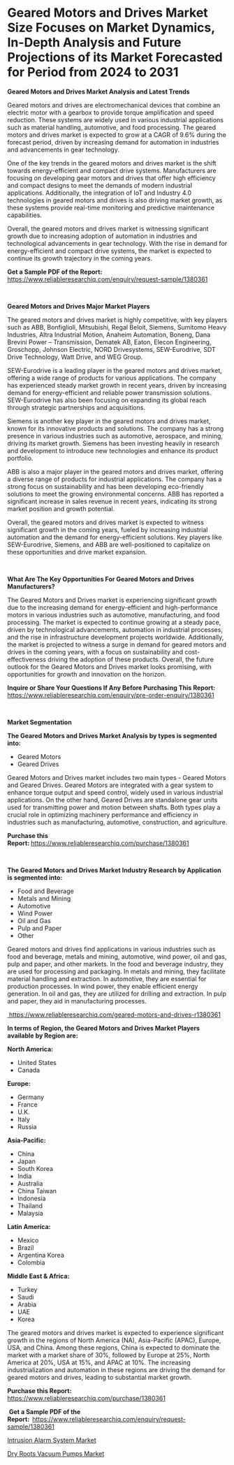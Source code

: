 <p><h1>Geared Motors and Drives Market Size Focuses on Market Dynamics, In-Depth Analysis and Future Projections of its Market Forecasted for Period from 2024 to 2031</h1></p><p><strong>Geared Motors and Drives Market Analysis and Latest Trends</strong></p>
<p><p>Geared motors and drives are electromechanical devices that combine an electric motor with a gearbox to provide torque amplification and speed reduction. These systems are widely used in various industrial applications such as material handling, automotive, and food processing. The geared motors and drives market is expected to grow at a CAGR of 9.6% during the forecast period, driven by increasing demand for automation in industries and advancements in gear technology.</p><p>One of the key trends in the geared motors and drives market is the shift towards energy-efficient and compact drive systems. Manufacturers are focusing on developing gear motors and drives that offer high efficiency and compact designs to meet the demands of modern industrial applications. Additionally, the integration of IoT and Industry 4.0 technologies in geared motors and drives is also driving market growth, as these systems provide real-time monitoring and predictive maintenance capabilities.</p><p>Overall, the geared motors and drives market is witnessing significant growth due to increasing adoption of automation in industries and technological advancements in gear technology. With the rise in demand for energy-efficient and compact drive systems, the market is expected to continue its growth trajectory in the coming years.</p></p>
<p><strong>Get a Sample PDF of the Report:&nbsp;</strong> <a href="https://www.reliableresearchiq.com/enquiry/request-sample/1380361">https://www.reliableresearchiq.com/enquiry/request-sample/1380361</a></p>
<p>&nbsp;</p>
<p><strong>Geared Motors and Drives Major Market Players</strong></p>
<p><p>The geared motors and drives market is highly competitive, with key players such as ABB, Bonfiglioli, Mitsubishi, Regal Beloit, Siemens, Sumitomo Heavy Industries, Altra Industrial Motion, Anaheim Automation, Boneng, Dana Brevini Power – Transmission, Dematek AB, Eaton, Elecon Engineering, Groschopp, Johnson Electric, NORD Drivesystems, SEW-Eurodrive, SDT Drive Technology, Watt Drive, and WEG Group.</p><p>SEW-Eurodrive is a leading player in the geared motors and drives market, offering a wide range of products for various applications. The company has experienced steady market growth in recent years, driven by increasing demand for energy-efficient and reliable power transmission solutions. SEW-Eurodrive has also been focusing on expanding its global reach through strategic partnerships and acquisitions.</p><p>Siemens is another key player in the geared motors and drives market, known for its innovative products and solutions. The company has a strong presence in various industries such as automotive, aerospace, and mining, driving its market growth. Siemens has been investing heavily in research and development to introduce new technologies and enhance its product portfolio.</p><p>ABB is also a major player in the geared motors and drives market, offering a diverse range of products for industrial applications. The company has a strong focus on sustainability and has been developing eco-friendly solutions to meet the growing environmental concerns. ABB has reported a significant increase in sales revenue in recent years, indicating its strong market position and growth potential.</p><p>Overall, the geared motors and drives market is expected to witness significant growth in the coming years, fueled by increasing industrial automation and the demand for energy-efficient solutions. Key players like SEW-Eurodrive, Siemens, and ABB are well-positioned to capitalize on these opportunities and drive market expansion.</p></p>
<p>&nbsp;</p>
<p><strong>What Are The Key Opportunities For Geared Motors and Drives Manufacturers?</strong></p>
<p><p>The Geared Motors and Drives market is experiencing significant growth due to the increasing demand for energy-efficient and high-performance motors in various industries such as automotive, manufacturing, and food processing. The market is expected to continue growing at a steady pace, driven by technological advancements, automation in industrial processes, and the rise in infrastructure development projects worldwide. Additionally, the market is projected to witness a surge in demand for geared motors and drives in the coming years, with a focus on sustainability and cost-effectiveness driving the adoption of these products. Overall, the future outlook for the Geared Motors and Drives market looks promising, with opportunities for growth and innovation on the horizon.</p></p>
<p><strong>Inquire or Share Your Questions If Any Before Purchasing This Report:</strong> <a href="https://www.reliableresearchiq.com/enquiry/pre-order-enquiry/1380361">https://www.reliableresearchiq.com/enquiry/pre-order-enquiry/1380361</a></p>
<p>&nbsp;</p>
<p><strong>Market Segmentation</strong></p>
<p><strong>The Geared Motors and Drives Market Analysis by types is segmented into:</strong></p>
<p><ul><li>Geared Motors</li><li>Geared Drives</li></ul></p>
<p><p>Geared Motors and Drives market includes two main types - Geared Motors and Geared Drives. Geared Motors are integrated with a gear system to enhance torque output and speed control, widely used in various industrial applications. On the other hand, Geared Drives are standalone gear units used for transmitting power and motion between shafts. Both types play a crucial role in optimizing machinery performance and efficiency in industries such as manufacturing, automotive, construction, and agriculture.</p></p>
<p><strong>Purchase this Report:&nbsp;</strong><a href="https://www.reliableresearchiq.com/purchase/1380361">https://www.reliableresearchiq.com/purchase/1380361</a></p>
<p>&nbsp;</p>
<p><strong>The Geared Motors and Drives Market Industry Research by Application is segmented into:</strong></p>
<p><ul><li>Food and Beverage</li><li>Metals and Mining</li><li>Automotive</li><li>Wind Power</li><li>Oil and Gas</li><li>Pulp and Paper</li><li>Other</li></ul></p>
<p><p>Geared motors and drives find applications in various industries such as food and beverage, metals and mining, automotive, wind power, oil and gas, pulp and paper, and other markets. In the food and beverage industry, they are used for processing and packaging. In metals and mining, they facilitate material handling and extraction. In automotive, they are essential for production processes. In wind power, they enable efficient energy generation. In oil and gas, they are utilized for drilling and extraction. In pulp and paper, they aid in manufacturing processes.</p></p>
<p><a href="https://www.reliableresearchiq.com/geared-motors-and-drives-r1380361">&nbsp;https://www.reliableresearchiq.com/geared-motors-and-drives-r1380361</a></p>
<p><strong>In terms of Region, the Geared Motors and Drives Market Players available by Region are:</strong></p>
<p>
    <p> <strong> North America: </strong>
        <ul>
            <li>United States</li>
            <li>Canada</li>
        </ul>
        </p> 
    <p> <strong> Europe: </strong>
        <ul>
            <li>Germany</li>
            <li>France</li>
            <li>U.K.</li>
            <li>Italy</li>
            <li>Russia</li>
        </ul>
        </p> 
    <p> <strong> Asia-Pacific: </strong>
        <ul>
            <li>China</li>
            <li>Japan</li>
            <li>South Korea</li>
            <li>India</li>
            <li>Australia</li>
            <li>China Taiwan</li>
            <li>Indonesia</li>
            <li>Thailand</li>
            <li>Malaysia</li>
        </ul>
        </p> 
    <p> <strong> Latin America: </strong>
        <ul>
            <li>Mexico</li>
            <li>Brazil</li>
            <li>Argentina Korea</li>
            <li>Colombia</li>
        </ul>
        </p> 
    <p> <strong> Middle East & Africa: </strong>
        <ul>
            <li>Turkey</li>
            <li>Saudi</li>
            <li>Arabia</li>
            <li>UAE</li>
            <li>Korea</li>
        </ul>
    </p>
    </p>
<p><p>The geared motors and drives market is expected to experience significant growth in the regions of North America (NA), Asia-Pacific (APAC), Europe, USA, and China. Among these regions, China is expected to dominate the market with a market share of 30%, followed by Europe at 25%, North America at 20%, USA at 15%, and APAC at 10%. The increasing industrialization and automation in these regions are driving the demand for geared motors and drives, leading to substantial market growth.</p></p>
<p><strong>Purchase this Report: </strong><a href="https://www.reliableresearchiq.com/purchase/1380361">https://www.reliableresearchiq.com/purchase/1380361</a></p>
<p>&nbsp;<strong>Get a Sample PDF of the Report:&nbsp;&nbsp;</strong><a href="https://www.reliableresearchiq.com/enquiry/request-sample/1380361">https://www.reliableresearchiq.com/enquiry/request-sample/1380361</a></p>
<p><strong></strong></p>
<p><p><a href="https://github.com/gordonLyman1905/Market-Research-Report-List-1/blob/main/intrusion-alarm-system-market.md">Intrusion Alarm System Market</a></p><p><a href="https://issuu.com/reportprime-2/docs/dry-roots-vacuum-pumps-market-size-2030.pptx">Dry Roots Vacuum Pumps Market</a></p></p>